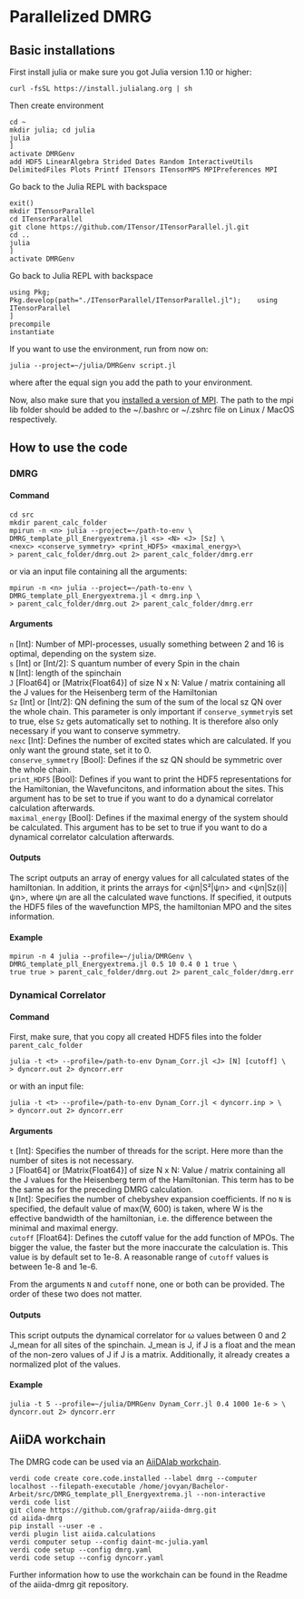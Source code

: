 # Parallelized DMRG
## Basic installations
First install julia or make sure you got Julia version 1.10 or higher:
```shell
curl -fsSL https://install.julialang.org | sh
```
Then create environment
```shell
cd ~
mkdir julia; cd julia
julia
]
activate DMRGenv
add HDF5 LinearAlgebra Strided Dates Random InteractiveUtils DelimitedFiles Plots Printf ITensors ITensorMPS MPIPreferences MPI
```
Go back to the Julia REPL with backspace
```shell
exit()
mkdir ITensorParallel
cd ITensorParallel
git clone https://github.com/ITensor/ITensorParallel.jl.git
cd ..
julia
]
activate DMRGenv
```
Go back to Julia REPL with backspace
```shell
using Pkg;    Pkg.develop(path="./ITensorParallel/ITensorParallel.jl");    using ITensorParallel
]
precompile
instantiate
```
If you want to use the environment, run from now on: 
```shell
julia --project=~/julia/DMRGenv script.jl
```
where after the equal sign you add the path to your environment.

Now, also make sure that you [installed a version of MPI](https://docs.open-mpi.org/en/v5.0.x/installing-open-mpi/quickstart.html). The path to the mpi lib folder should be added to the ~/.bashrc or ~/.zshrc file on Linux / MacOS respectively.

## How to use the code
### DMRG
#### Command
```shell
cd src
mkdir parent_calc_folder
mpirun -n <n> julia --project=~/path-to-env \
DMRG_template_pll_Energyextrema.jl <s> <N> <J> [Sz] \
<nexc> <conserve_symmetry> <print_HDF5> <maximal_energy>\
> parent_calc_folder/dmrg.out 2> parent_calc_folder/dmrg.err
```
or via an input file containing all the arguments:
```shell
mpirun -n <n> julia --project=~/path-to-env \
DMRG_template_pll_Energyextrema.jl < dmrg.inp \
> parent_calc_folder/dmrg.out 2> parent_calc_folder/dmrg.err
```
#### Arguments
`n` [Int]: Number of MPI-processes, usually something between 2 and 16 is optimal, depending on the system size.\
`s` [Int] or [Int/2]: S quantum number of every Spin in the chain\
`N` [Int]: length of the spinchain\
`J` [Float64] or [Matrix{Float64}] of size N x N: Value / matrix containing all the J values for the Heisenberg term of the Hamiltonian\
`Sz` [Int] or [Int/2]: QN defining the sum of the sum of the local sz QN over the whole chain. This parameter is only important if `conserve_symmetry`is set to true, else `Sz` gets automatically set to nothing. It is therefore also only necessary if you want to conserve symmetry.\
`nexc` [Int]: Defines the number of excited states which are calculated. If you only want the ground state, set it to 0.\
`conserve_symmetry` [Bool]: Defines if the sz QN should be symmetric over the whole chain.\
`print_HDF5` [Bool]: Defines if you want to print the HDF5 representations for the Hamiltonian, the Wavefuncitons, and information about the sites. This argument has to be set to true if you want to do a dynamical correlator calculation afterwards.\
`maximal_energy` [Bool]: Defines if the maximal energy of the system should be calculated. This argument has to be set to true if you want to do a dynamical correlator calculation afterwards.
#### Outputs
The script outputs an array of energy values for all calculated states of the hamiltonian. In addition, it prints the arrays for <ψn|S²|ψn> and <ψn|Sz(i)|ψn>, where ψn are all the calculated wave functions. If specified, it outputs the HDF5 files of the wavefunction MPS, the hamiltonian MPO and the sites information.
#### Example
```shell
mpirun -n 4 julia --profile=~/julia/DMRGenv \
DMRG_template_pll_Energyextrema.jl 0.5 10 0.4 0 1 true \
true true > parent_calc_folder/dmrg.out 2> parent_calc_folder/dmrg.err
```

### Dynamical Correlator
#### Command
First, make sure, that you copy all created HDF5 files into the folder `parent_calc_folder`
```shell
julia -t <t> --profile=/path-to-env Dynam_Corr.jl <J> [N] [cutoff] \ 
> dyncorr.out 2> dyncorr.err
```
or with an input file:
```shell
julia -t <t> --profile=/path-to-env Dynam_Corr.jl < dyncorr.inp > \
> dyncorr.out 2> dyncorr.err
```
#### Arguments
`t` [Int]: Specifies the number of threads for the script. Here more than the number of sites is not necessary.\
`J` [Float64] or [Matrix{Float64}] of size N x N: Value / matrix containing all the J values for the Heisenberg term of the Hamiltonian. This term has to be the same as for the preceding DMRG calculation.\
`N` [Int]: Specifies the number of chebyshev expansion coefficients. If no `N` is specified, the default value of max(W, 600) is taken, where W is the effective bandwidth of the hamiltonian, i.e. the difference between the minimal and maximal energy.\
`cutoff` [Float64]: Defines the cutoff value for the add function of MPOs. The bigger the value, the faster but the more inaccurate the calculation is. This value is by default set to 1e-8. A reasonable range of `cutoff` values is between 1e-8 and 1e-6.

From the arguments `N` and `cutoff` none, one or both can be provided. The order of these two does not matter.

#### Outputs
This script outputs the dynamical correlator for ω values between 0 and 2 J_mean for all sites of the spinchain. J_mean is J, if J is a float and the mean of the non-zero values of J if J is a matrix. Additionally, it already creates a normalized plot of the values.

#### Example
```shell
julia -t 5 --profile=~/julia/DMRGenv Dynam_Corr.jl 0.4 1000 1e-6 > \
dyncorr.out 2> dyncorr.err
```

## AiiDA workchain
The DMRG code can be used via an [AiiDAlab workchain](https://github.com/grafrap/aiida-dmrg.git).

```shell
verdi code create core.code.installed --label dmrg --computer localhost --filepath-executable /home/jovyan/Bachelor-Arbeit/src/DMRG_template_pll_Energyextrema.jl --non-interactive
verdi code list 
git clone https://github.com/grafrap/aiida-dmrg.git
cd aiida-dmrg 
pip install --user -e .
verdi plugin list aiida.calculations
verdi computer setup --config daint-mc-julia.yaml
verdi code setup --config dmrg.yaml
verdi code setup --config dyncorr.yaml
```
Further information how to use the workchain can be found in the Readme of the aiida-dmrg git repository.
